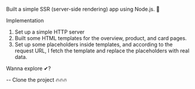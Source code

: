 Built a simple SSR (server-side rendering) app using Node.js. 🔴

Implementation
1. Set up a simple HTTP server
2. Built some HTML templates for the overview, product, and card pages.
3. Set up some placeholders inside templates, and according to the request URL, I fetch the template and replace the placeholders with real data. 



Wanna explore ✔?

-- Clone the project 🔥🔥🔥
